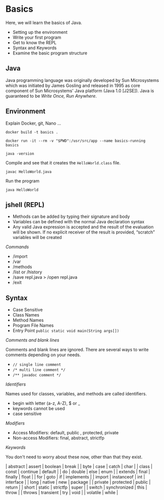 # Basics

Here, we will learn the basics of Java.

- Setting up the environment
- Write your first program
- Get to know the REPL
- Syntax and Keywords
- Examine the basic program structure

## Java

Java programming language was originally developed by Sun Microsystems which
was initiated by James Gosling and released in 1995 as core component of Sun
Microsystems' Java platform (Java 1.0 [J2SE]).  Java is guaranteed to be *Write
Once, Run Anywhere*.

## Environment

Explain Docker, git, Nano ...

```
docker build -t basics .

```

```
docker run -it --rm -v "$PWD":/usr/src/app --name basics-running basics
```

```
java -version
```

Compile and see that it creates the `HelloWorld.class` file.

```
javac HelloWorld.java
```

Run the program

```
java HelloWorld
```

## jshell (REPL)

- Methods can be added by typing their signature and body
- Variables can be defined with the normal Java declaration syntax
- Any valid Java expression is accepted and the result of the evaluation will be shown. If no explicit receiver of the result is provided, “scratch” variables will be created


*Commands*

- /import
- /var
- /methods
- /list or /history
- /save repl.java  > /open repl.java
- /exit

## Syntax

- Case Sensitive
- Class Names 
- Method Names
- Program File Names
- Entry Point `public static void main(String args[])`

*Comments and blank lines*

Comments and blank lines are ignored.  There are several ways to write comments
depending on your needs.

- `// single line comment`
- `/* multi line comment */`
- `/** javadoc comment */`

*Identifiers*

Names used for classes, variables, and methods are called identifiers.

- begin with letter (a-z, A-Z), $ or _
- keywords cannot be used
- case sensitive

*Modifiers*

- Access Modifiers: default, public , protected, private
- Non-access Modifiers: final, abstract, strictfp

*Keywords*

You don't need to worry about these now, other than that they exist.

| abstract | assert       | boolean  | break      |
| byte     | case         | catch    | char       |
| class    | const        | continue | default    |
| do       | double       | else     | enum       |
| extends  | final        | finally  | float      |
| for      | goto         | if       | implements |
| import   | instanceof   | int      | interface  |
| long     | native       | new      | package    |
| private  | protected    | public   | return     |
| short    | static       | strictfp | super      |
| switch   | synchronized | this     | throw      |
| throws   | transient    | try      | void       |
| volatile | while        |







